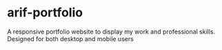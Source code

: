 # arif-portfolio
A responsive portfolio website to display my work and professional skills. Designed for both desktop and mobile users
